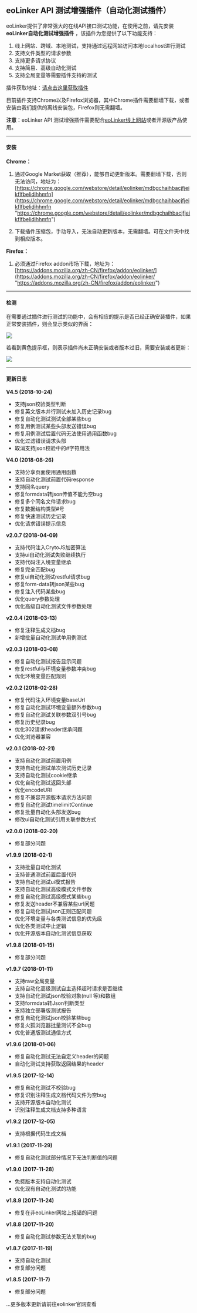 ## eoLinker API 测试增强插件（自动化测试插件）
eoLinker提供了非常强大的在线API接口测试功能，在使用之前，请先安装 **eoLinker自动化测试增强插件** ，该插件为您提供了以下功能支持：
1. 线上网站、跨域、本地测试，支持通过远程网站访问本地localhost进行测试
2. 支持文件类型的请求参数
3. 支持更多请求协议
4. 支持简易、高级自动化测试
5. 支持全局变量等需要插件支持的测试

插件获取地址：[请点击这里获取插件](https://www.eolinker.com/#/plug/introduce "请点击这里获取插件")

目前插件支持Chrome以及Firefox浏览器，其中Chrome插件需要翻墙下载，或者安装由我们提供的离线安装包，Firefox则无需翻墙。

**注意**：eoLinker API 测试增强插件需要配合[eoLinker线上网站](https://www.eolinker.com "eoLinker线上网站")或者开源版产品使用。

---

#### 安装

**Chrome：**
1. 通过Google Market获取（推荐），能够自动更新版本。需要翻墙下载，否则无法访问，地址为：
	[https://chrome.google.com/webstore/detail/eolinker/mdbgchaihbacjfjeikflfbelidihhmfn](https://chrome.google.com/webstore/detail/eolinker/mdbgchaihbacjfjeikflfbelidihhmfn "https://chrome.google.com/webstore/detail/eolinker/mdbgchaihbacjfjeikflfbelidihhmfn")
	
2. 下载插件压缩包，手动导入，无法自动更新版本，无需翻墙。可在文件夹中找到相应版本。

**Firefox：**
1. 必须通过Firefox addon市场下载，地址为：
[https://addons.mozilla.org/zh-CN/firefox/addon/eolinker/](https://addons.mozilla.org/zh-CN/firefox/addon/eolinker/ "https://addons.mozilla.org/zh-CN/firefox/addon/eolinker/")

---

#### 检测

在需要通过插件进行测试的功能中，会有相应的提示是否已经正确安装插件，如果正常安装插件，则会显示类似的界面：

![](http://data.eolinker.com/course/hrDhmQW598c9b26f75684b14b09ce9f22898b6ffcf9481b)

若看到黄色提示框，则表示插件尚未正确安装或者版本过旧，需要安装或者更新：

![](http://data.eolinker.com/course/TKg88gsd74def9adc4f3accddc736b729323dbcece971ff)

---

#### 更新日志
**V4.5 (2018-10-24)**
* 支持json校验类型判断
* 修复英文版本并行测试未加入历史记录bug
* 修复自动化测试测试全部某些bug
* 修复用例测试某些头部发送错误bug
* 修复用例测试后置代码无法使用通用函数bug
* 优化过滤错误请求头部
* 取消支持json校验中的#字符用法

**V4.0 (2018-08-26)**
* 支持分享页面使用通用函数
* 支持自动化测试前置代码response
* 支持同名query
* 修复formdata转json传值不能为空bug
* 修复多个同名文件请求bug
* 修复数据结构类型#号
* 修复快速测试历史记录
* 优化请求错误提示信息

**v2.0.7 (2018-04-09)**
* 支持代码注入CrytoJS加密算法
* 支持ui自动化测试失败继续执行
* 支持代码注入境变量继承
* 修复完全匹配bug
* 修复ui自动化测试restful请求bug
* 修复form-data转json某些bug
* 修复注入代码某些bug
* 优化query参数处理
* 优化高级自动化测试文件参数处理

**v2.0.4 (2018-03-13)**
* 修复注释生成文档bug
* 新增批量自动化测试单用例测试

**v2.0.3 (2018-03-08)**
* 修复自动化测试报告显示问题
* 修复restful与环境变量参数冲突bug
* 优化环境变量匹配规则

**v2.0.2 (2018-02-28)**
* 修复代码注入环境变量baseUrl
* 修复自动化测试环境变量额外参数bug
* 修复自动化测试关联参数双引号bug
* 修复历史纪录bug
* 优化302请求header继承问题
* 优化浏览器兼容

**v2.0.1 (2018-02-21)**
* 支持自动化测试前置用例
* 支持自动化测试单次测试历史记录
* 支持自动化测试cookie继承
* 优化自动化测试返回头部
* 优化encodeURI
* 修复不兼容开源版本请求方法问题
* 修复自动化测试timelimitContinue
* 修复批量自动化头部发送bug
* 修改ui自动化测试引用关联参数方式

**v2.0.0 (2018-02-20)**
* 修复部分问题

**v1.9.9 (2018-02-1)**
* 支持批量自动化测试
* 支持普通测试前置后置代码
* 支持自动化测试ui模式报告
* 支持自动化测试高级模式文件参数
* 修复自动化测试高级模式某些bug
* 修复发送header不兼容某些url问题
* 修复自动化测试json正则匹配问题
* 优化环境变量与各类测试信息的优先级
* 优化各类测试中止逻辑
* 优化开源版本自动化测试信息获取

**v1.9.8 (2018-01-15)**
* 修复部分问题

**v1.9.7 (2018-01-11)**
* 支持raw全局变量
* 支持自动化高级测试自主选择超时请求是否继续
* 支持自动化测试json校验对象(null 等)和数组
* 支持formdata转Json判断类型
* 支持独立部署版测试报告
* 修复自动化测试json校验某些bug
* 修复火狐浏览器批量测试不全bug
* 优化普通版测试通信方式

**v1.9.6 (2018-01-06)**
* 修复自动化测试无法自定义header的问题
* 自动化测试支持获取返回结果的header

**v1.9.5 (2017-12-14)**
* 修复自动化测试不校验bug
* 修复识别注释生成文档代码文件为空bug
* 支持开源版本自动化测试
* 识别注释生成文档支持多种语言

**v1.9.2 (2017-12-05)**
* 支持根据代码生成文档

**v1.9.1 (2017-11-29)**
* 修复自动化测试部分情况下无法判断值的问题

**v1.9.0 (2017-11-28)**
* 免费版本支持自动化测试
* 优化现有自动化测试的功能

**v1.8.9 (2017-11-24)**
* 修复在非eoLinker网站上报错的问题

**v1.8.8 (2017-11-20)**
* 修复自动化测试参数无法关联的bug

**v1.8.7 (2017-11-19)**
* 支持自动化测试
* 修复部分问题

**v1.8.5 (2017-11-7)**
* 修复部分问题

...更多版本更新请前往eolinker官网查看
